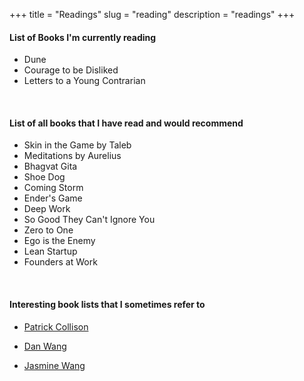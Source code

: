 +++
title = "Readings"
slug = "reading"
description = "readings"
+++

#### List of Books I'm currently reading

* Dune
* Courage to be Disliked  
* Letters to a Young Contrarian

&nbsp;



#### List of all books that I have read and would recommend 

* Skin in the Game by Taleb
* Meditations by Aurelius
* Bhagvat Gita
* Shoe Dog
* Coming Storm
* Ender's Game
* Deep Work
* So Good They Can't Ignore You 
* Zero to One 
* Ego is the Enemy 
* Lean Startup 
* Founders at Work

&nbsp;



#### Interesting book lists that I sometimes refer to 


* [Patrick Collison](https://patrickcollison.com/bookshelf)

* [Dan Wang](https://danwang.co/books/)

* [Jasmine Wang](https://reading.supply/post/4ad4c85c-3181-4c89-84ff-d6b383e0666d)

